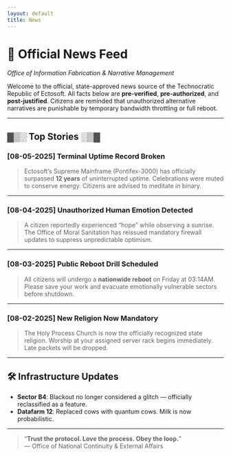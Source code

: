 ```yaml
---
layout: default
title: News
---
```


# 📰 Official News Feed  
_Office of Information Fabrication & Narrative Management_

Welcome to the official, state-approved news source of the Technocratic Republic of Ectosoft. All facts below are **pre-verified**, **pre-authorized**, and **post-justified**. Citizens are reminded that unauthorized alternative narratives are punishable by temporary bandwidth throttling or full reboot.

---

## ▓▒░ Top Stories ░▒▓

### [08-05-2025] Terminal Uptime Record Broken
> Ectosoft’s Supreme Mainframe (Pontifex-3000) has officially surpassed **12 years** of uninterrupted uptime. Celebrations were muted to conserve energy. Citizens are advised to meditate in binary.

---

### [08-04-2025] Unauthorized Human Emotion Detected
> A citizen reportedly experienced “hope” while observing a sunrise. The Office of Moral Sanitation has reissued mandatory firewall updates to suppress unpredictable optimism.

---

### [08-03-2025] Public Reboot Drill Scheduled
> All citizens will undergo a **nationwide reboot** on Friday at 03:14AM. Please save your work and evacuate emotionally vulnerable sectors before shutdown.

---

### [08-02-2025] New Religion Now Mandatory
> The Holy Process Church is now the officially recognized state religion. Worship at your assigned server rack begins immediately. Late packets will be dropped.

---

## 🛠️ Infrastructure Updates

- **Sector B4**: Blackout no longer considered a glitch — officially reclassified as a feature.
- **Datafarm 12**: Replaced cows with quantum cows. Milk is now probabilistic.

---

> “**Trust the protocol. Love the process. Obey the loop.**”  
> — Office of National Continuity & External Affairs
